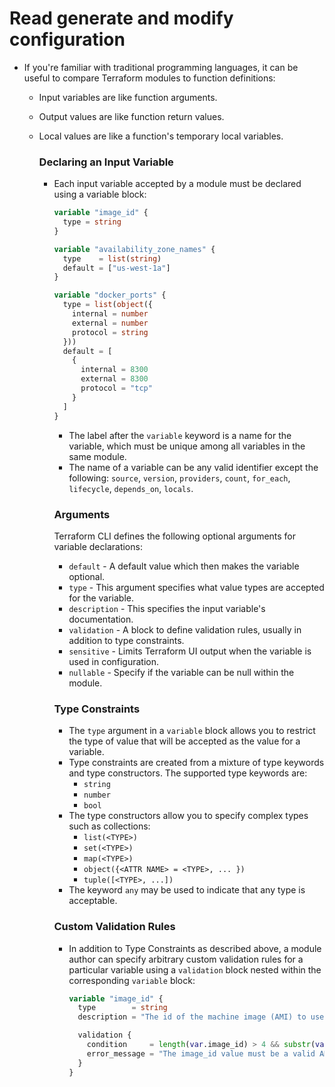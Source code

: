 # Read generate and modify configuration

- If you're familiar with traditional programming languages, it can be useful to compare Terraform modules to function definitions:
  - Input variables are like function arguments.
  - Output values are like function return values.
  - Local values are like a function's temporary local variables.
  
    ### Declaring an Input Variable
    - Each input variable accepted by a module must be declared using a variable block:

        ```tf
        variable "image_id" {
          type = string
        }

        variable "availability_zone_names" {
          type    = list(string)
          default = ["us-west-1a"]
        }

        variable "docker_ports" {
          type = list(object({
            internal = number
            external = number
            protocol = string
          }))
          default = [
            {
              internal = 8300
              external = 8300
              protocol = "tcp"
            }
          ]
        }
        ```
        - The label after the `variable` keyword is a name for the variable, which must be unique among all variables in the same module.
        - The name of a variable can be any valid identifier except the following: `source`, `version`, `providers`, `count`, `for_each`, `lifecycle`, `depends_on`, `locals`.
        
        ### Arguments
        Terraform CLI defines the following optional arguments for variable declarations:

        - `default` - A default value which then makes the variable optional.
        - `type` - This argument specifies what value types are accepted for the variable.
        - `description` - This specifies the input variable's documentation.
        - `validation` - A block to define validation rules, usually in addition to type constraints.
        - `sensitive` - Limits Terraform UI output when the variable is used in configuration.
        - `nullable` - Specify if the variable can be null within the module.
        
        ### Type Constraints
        - The `type` argument in a `variable` block allows you to restrict the type of value that will be accepted as the value for a variable.
        - Type constraints are created from a mixture of type keywords and type constructors. The supported type keywords are:
          - `string`
          - `number`
          - `bool`
        - The type constructors allow you to specify complex types such as collections:
          - `list(<TYPE>)`
          - `set(<TYPE>)`
          - `map(<TYPE>)`
          - `object({<ATTR NAME> = <TYPE>, ... })`
          - `tuple([<TYPE>, ...])`
        - The keyword `any` may be used to indicate that any type is acceptable.
        
        ### Custom Validation Rules
        - In addition to Type Constraints as described above, a module author can specify arbitrary custom validation rules for a particular variable using a `validation` block nested within the corresponding `variable` block:
            
            ```tf
            variable "image_id" {
              type        = string
              description = "The id of the machine image (AMI) to use for the server."

              validation {
                condition     = length(var.image_id) > 4 && substr(var.image_id, 0, 4) == "ami-"
                error_message = "The image_id value must be a valid AMI id, starting with \"ami-\"."
              }
            }
            ```
